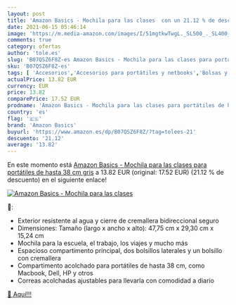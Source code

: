 ```yaml
---
layout: post
title: 'Amazon Basics - Mochila para las clases  con un 21.12 % de descuento'
date: 2021-06-15 05:46:14
image: 'https://m.media-amazon.com/images/I/51mgtkwTwgL._SL500_._SL400_.jpg'
comments: true
category: ofertas
author: 'tole.es'
slug: 'B07QSZ6F8Z-es Amazon Basics - Mochila para las clases para portátiles de...'
sku: 'B07QSZ6F8Z-es'
tags: [ 'Accesorios','Accesorios para portátiles y netbooks','Bolsas y fundas para portátiles y netbooks','Informática','Mochilas para portátiles y netbooks','amazon basics','mochila', ]
actualPrice: 13.82 EUR
currency: EUR
price: 13.82
comparePrice: 17.52 EUR
prodname: 'Amazon Basics - Mochila para las clases para portátiles de hasta 38 cm  gris'
country: 'es'
flag: '🇪🇸'
brand: 'Amazon Basics'
buyurl: 'https://www.amazon.es/dp/B07QSZ6F8Z/?tag=tolees-21'
descuento: '21.12'
average: '13.82'
---
```


En este momento está [Amazon Basics - Mochila para las clases para portátiles de hasta 38 cm  gris](https://www.amazon.es/dp/B07QSZ6F8Z/?tag=tolees-21) a 13.82 EUR (original: 17.52 EUR) (21.12 %  de descuento) en el siguiente enlace!

[![Amazon Basics - Mochila para las clases ](https://m.media-amazon.com/images/I/51mgtkwTwgL._SL500_._SL400_.jpg)](https://www.amazon.es/dp/B07QSZ6F8Z/?tag=tolees-21)

🔎:

- Exterior resistente al agua y cierre de cremallera bidireccional seguro
- Dimensiones: Tamaño (largo x ancho x alto): 47,75 cm x 29,30 cm x 15,24 cm
- Mochila para la escuela, el trabajo, los viajes y mucho más
- Espacioso compartimento principal, dos bolsillos laterales y un bolsillo con cremallera
- Compartimento acolchado para portátiles de hasta 38 cm, como Macbook, Dell, HP y otros
- Correas acolchadas ajustables para llevarla con comodidad a diario

[🛒 Aquí!!!](https://www.amazon.es/dp/B07QSZ6F8Z/?tag=tolees-21)
